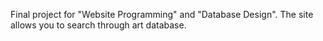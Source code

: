 Final project for "Website Programming" and "Database Design". The site allows you to search through art database.
